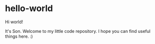 # hello-world

Hi world!

It's Son. Welcome to my little code repository. I hope you can find useful things here.
:)
